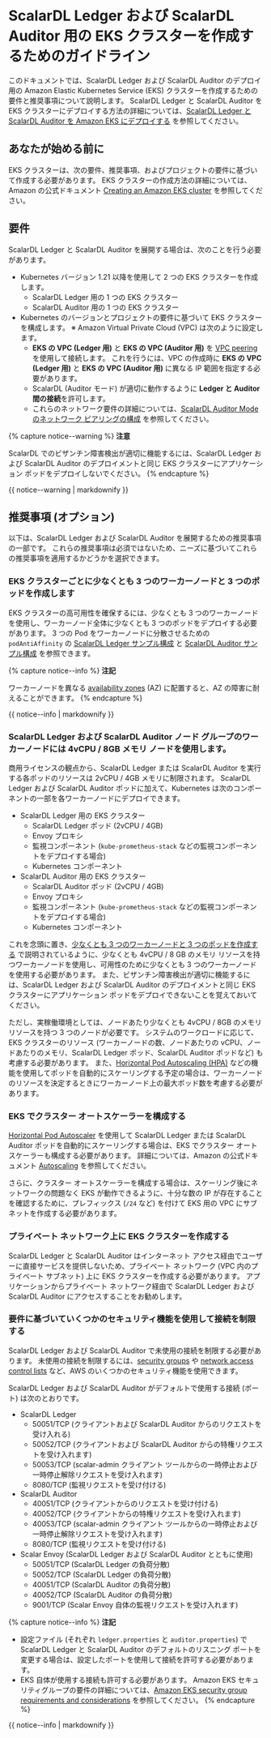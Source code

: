 # ScalarDL Ledger および ScalarDL Auditor 用の EKS クラスターを作成するためのガイドライン

このドキュメントでは、ScalarDL Ledger および ScalarDL Auditor のデプロイ用の Amazon Elastic Kubernetes Service (EKS) クラスターを作成するための要件と推奨事項について説明します。 ScalarDL Ledger と ScalarDL Auditor を EKS クラスターにデプロイする方法の詳細については、[ScalarDL Ledger と ScalarDL Auditor を Amazon EKS にデプロイする](ManualDeploymentGuideScalarDLAuditorOnEKS.md) を参照してください。

## あなたが始める前に

EKS クラスターは、次の要件、推奨事項、およびプロジェクトの要件に基づいて作成する必要があります。 EKS クラスターの作成方法の詳細については、Amazon の公式ドキュメント [Creating an Amazon EKS cluster](https://docs.aws.amazon.com/eks/latest/userguide/create-cluster.html) を参照してください。

## 要件

ScalarDL Ledger と ScalarDL Auditor を展開する場合は、次のことを行う必要があります。

* Kubernetes バージョン 1.21 以降を使用して 2 つの EKS クラスターを作成します。
  * ScalarDL Ledger 用の 1 つの EKS クラスター
  * ScalarDL Auditor 用の 1 つの EKS クラスター
* Kubernetes のバージョンとプロジェクトの要件に基づいて EKS クラスターを構成します。
  ※ Amazon Virtual Private Cloud (VPC) は次のように設定します。
  * **EKS の VPC (Ledger 用)** と **EKS の VPC (Auditor 用)** を [VPC peering](https://docs.aws.amazon.com/vpc/latest/peering/what-is-vpc-peering.html) を使用して接続します。 これを行うには、VPC の作成時に **EKS の VPC (Ledger 用)** と **EKS の VPC (Auditor 用)** に異なる IP 範囲を指定する必要があります。
  * ScalarDL (Auditor モード) が適切に動作するように **Ledger と Auditor 間の接続**を許可します。
  * これらのネットワーク要件の詳細については、[ScalarDL Auditor Mode のネットワーク ピアリングの構成](NetworkPeeringForScalarDLAuditor.md) を参照してください。

{% capture notice--warning %}
**注意**

ScalarDL でのビザンチン障害検出が適切に機能するには、ScalarDL Ledger および ScalarDL Auditor のデプロイメントと同じ EKS クラスターにアプリケーション ポッドをデプロイしないでください。
{% endcapture %}

<div class="notice--warning">{{ notice--warning | markdownify }}</div>

## 推奨事項 (オプション)

以下は、ScalarDL Ledger および ScalarDL Auditor を展開するための推奨事項の一部です。 これらの推奨事項は必須ではないため、ニーズに基づいてこれらの推奨事項を適用するかどうかを選択できます。

### EKS クラスターごとに少なくとも 3 つのワーカーノードと 3 つのポッドを作成します

EKS クラスターの高可用性を確保するには、少なくとも 3 つのワーカーノードを使用し、ワーカーノード全体に少なくとも 3 つのポッドをデプロイする必要があります。 3 つの Pod をワーカーノードに分散させるための `podAntiAffinity` の [ScalarDL Ledger サンプル構成](../conf/scalardl-custom-values.yaml) と [ScalarDL Auditor サンプル構成](../conf/scalardl-audit-custom-values.yaml) を参照できます。

{% capture notice--info %}
**注記**

ワーカーノードを異なる [availability zones](https://docs.aws.amazon.com/AWSEC2/latest/UserGuide/using-regions-availability-zones.html) (AZ) に配置すると、AZ の障害に耐えることができます。
{% endcapture %}

<div class="notice--info">{{ notice--info | markdownify }}</div>

### ScalarDL Ledger および ScalarDL Auditor ノード グループのワーカーノードには 4vCPU / 8GB メモリ ノードを使用します。

商用ライセンスの観点から、ScalarDL Ledger または ScalarDL Auditor を実行する各ポッドのリソースは 2vCPU / 4GB メモリに制限されます。 ScalarDL Ledger および ScalarDL Auditor ポッドに加えて、Kubernetes は次のコンポーネントの一部を各ワーカーノードにデプロイできます。

* ScalarDL Ledger 用の EKS クラスター
  * ScalarDL Ledger ポッド (2vCPU / 4GB)
  * Envoy プロキシ
  * 監視コンポーネント (`kube-prometheus-stack` などの監視コンポーネントをデプロイする場合)
  * Kubernetes コンポーネント
* ScalarDL Auditor 用の EKS クラスター
  * ScalarDL Auditor ポッド (2vCPU / 4GB)
  * Envoy プロキシ
  * 監視コンポーネント (`kube-prometheus-stack` などの監視コンポーネントをデプロイする場合)
  * Kubernetes コンポーネント

これを念頭に置き、[少なくとも 3 つのワーカーノードと 3 つのポッドを作成する](#create-at-least-three-worker-nodes-and-three-pods-per-eks-cluster) で説明されているように、少なくとも 4vCPU / 8 GB のメモリ リソースを持つワーカーノードを使用し、可用性のために少なくとも 3 つのワーカーノードを使用する必要があります。 また、ビザンチン障害検出が適切に機能するには、ScalarDL Ledger および ScalarDL Auditor のデプロイメントと同じ EKS クラスターにアプリケーション ポッドをデプロイできないことを覚えておいてください。

ただし、実稼働環境としては、ノードあたり少なくとも 4vCPU / 8GB のメモリ リソースを持つ 3 つのノードが必要です。 システムのワークロードに応じて、EKS クラスターのリソース (ワーカーノードの数、ノードあたりの vCPU、ノードあたりのメモリ、ScalarDL Ledger ポッド、ScalarDL Auditor ポッドなど) も考慮する必要があります。 また、[Horizontal Pod Autoscaling (HPA)](https://kubernetes.io/docs/tasks/run-application/horizontal-pod-autoscale/) などの機能を使用してポッドを自動的にスケーリングする予定の場合は、ワーカーノードのリソースを決定するときにワーカーノード上の最大ポッド数を考慮する必要があります。

### EKS でクラスター オートスケーラーを構成する

[Horizontal Pod Autoscaler](https://docs.aws.amazon.com/eks/latest/userguide/horizontal-pod-autoscaler.html) を使用して ScalarDL Ledger または ScalarDL Auditor ポッドを自動的にスケーリングする場合は、EKS でクラスター オートスケーラーも構成する必要があります。 詳細については、Amazon の公式ドキュメント [Autoscaling](https://docs.aws.amazon.com/eks/latest/userguide/autoscaling.html#cluster-autoscaler) を参照してください。

さらに、クラスター オートスケーラーを構成する場合は、スケーリング後にネットワークの問題なく EKS が動作できるように、十分な数の IP が存在することを確認するために、プレフィックス (`/24` など) を付けて EKS 用の VPC にサブネットを作成する必要があります。

### プライベート ネットワーク上に EKS クラスターを作成する

ScalarDL Ledger と ScalarDL Auditor はインターネット アクセス経由でユーザーに直接サービスを提供しないため、プライベート ネットワーク (VPC 内のプライベート サブネット) 上に EKS クラスターを作成する必要があります。 アプリケーションからプライベート ネットワーク経由で ScalarDL Ledger および ScalarDL Auditor にアクセスすることをお勧めします。

### 要件に基づいていくつかのセキュリティ機能を使用して接続を制限する

ScalarDL Ledger および ScalarDL Auditor で未使用の接続を制限する必要があります。 未使用の接続を制限するには、[security groups](https://docs.aws.amazon.com/vpc/latest/userguide/VPC_SecurityGroups.html) や [network access control lists](https://docs.aws.amazon.com/vpc/latest/userguide/vpc-network-acls.html) など、AWS のいくつかのセキュリティ機能を使用できます。

ScalarDL Ledger および ScalarDL Auditor がデフォルトで使用する接続 (ポート) は次のとおりです。

* ScalarDL Ledger
  * 50051/TCP (クライアントおよび ScalarDL Auditor からのリクエストを受け入れる)
  * 50052/TCP (クライアントおよび ScalarDL Auditor からの特権リクエストを受け入れます)
  * 50053/TCP (scalar-admin クライアント ツールからの一時停止および一時停止解除リクエストを受け入れます)
  * 8080/TCP (監視リクエストを受け付ける)
* ScalarDL Auditor
  * 40051/TCP (クライアントからのリクエストを受け付ける)
  * 40052/TCP (クライアントからの特権リクエストを受け入れます)
  * 40053/TCP (scalar-admin クライアント ツールからの一時停止および一時停止解除リクエストを受け入れます)
  * 8080/TCP (監視リクエストを受け付ける)
* Scalar Envoy (ScalarDL Ledger および ScalarDL Auditor とともに使用)
  * 50051/TCP (ScalarDL Ledger の負荷分散)
  * 50052/TCP (ScalarDL Ledger の負荷分散)
  * 40051/TCP (ScalarDL Auditor の負荷分散)
  * 40052/TCP (ScalarDL Auditor の負荷分散)
  * 9001/TCP (Scalar Envoy 自体の監視リクエストを受け入れます)

{% capture notice--info %}
**注記**

- 設定ファイル (それぞれ `ledger.properties` と `auditor.properties`) で ScalarDL Ledger と ScalarDL Auditor のデフォルトのリスニング ポートを変更する場合は、設定したポートを使用して接続を許可する必要があります。
- EKS 自体が使用する接続も許可する必要があります。 Amazon EKS セキュリティグループの要件の詳細については、[Amazon EKS security group requirements and considerations](https://docs.aws.amazon.com/eks/latest/userguide/sec-group-reqs.html) を参照してください。
{% endcapture %}

<div class="notice--info">{{ notice--info | markdownify }}</div>
